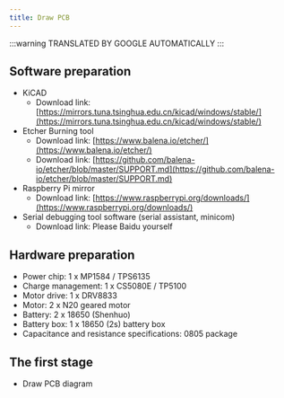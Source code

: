 ```yaml
---
title: Draw PCB
---
```

:::warning
TRANSLATED BY GOOGLE AUTOMATICALLY
:::

## Software preparation

- KiCAD 
	- Download link: [https://mirrors.tuna.tsinghua.edu.cn/kicad/windows/stable/](https://mirrors.tuna.tsinghua.edu.cn/kicad/windows/stable/)
- Etcher Burning tool
	- Download link: [https://www.balena.io/etcher/](https://www.balena.io/etcher/)
	- Download link: [https://github.com/balena-io/etcher/blob/master/SUPPORT.md](https://github.com/balena-io/etcher/blob/master/SUPPORT.md)
- Raspberry Pi mirror
	- Download link: [https://www.raspberrypi.org/downloads/](https://www.raspberrypi.org/downloads/)
- Serial debugging tool software (serial assistant, minicom)
	- Download link: Please Baidu yourself

## Hardware preparation

- Power chip: 1 x MP1584 / TPS6135
- Charge management: 1 x CS5080E / TP5100
- Motor drive: 1 x DRV8833
- Motor: 2 x N20 geared motor
- Battery: 2 x 18650 (Shenhuo)
- Battery box: 1 x 18650 (2s) battery box
- Capacitance and resistance specifications: 0805 package

## The first stage

- Draw PCB diagram
